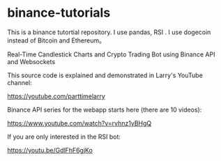 # binance-tutorials
This is a binance tutortial repository. I use pandas, RSI . I use dogecoin instead of Bitcoin and Ethereum。

Real-Time Candlestick Charts and Crypto Trading Bot using Binance API and Websockets

This source code is explained and demonstrated in Larry's YouTube channel:

https://youtube.com/parttimelarry

Binance API series for the webapp starts here (there are 10 videos):

https://www.youtube.com/watch?v=rvhnz1yBHgQ

If you are only interested in the RSI bot:

https://youtu.be/GdlFhF6gjKo

